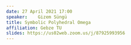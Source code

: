 ```yaml
---
date: 27 April 2021 17:00
speaker:    Gizem Süngü
title: Symbolic Polyhedral Omega
affiliation: Gebze TU
slides: https://us02web.zoom.us/j/87925993956
---
```

